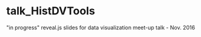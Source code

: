 # talk_HistDVTools
"in progress"      reveal.js slides for data visualization meet-up talk - Nov. 2016
